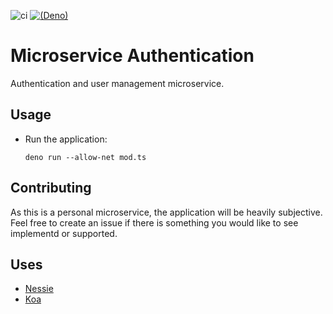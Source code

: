 ![ci](https://github.com/halvardssm/ms-auth/workflows/ci/badge.svg)
[![(Deno)](https://img.shields.io/badge/deno-1.0.0-green.svg)](https://deno.land)

# Microservice Authentication

Authentication and user management microservice.

## Usage

* Run the application:

  ```deno run --allow-net mod.ts```

## Contributing

As this is a personal microservice, the application will be heavily subjective. Feel free to create an issue if there is something you would like to see implementd or supported.

## Uses

* [Nessie](https://deno.land/x/nessie/)
* [Koa](https://deno.land/x/koa/)
